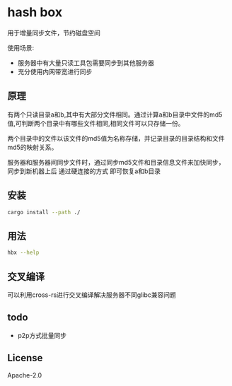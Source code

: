 # hash box

用于增量同步文件，节约磁盘空间

使用场景:

- 服务器中有大量只读工具包需要同步到其他服务器
- 充分使用内网带宽进行同步

## 原理

有两个只读目录a和b,其中有大部分文件相同。通过计算a和b目录中文件的md5值,可判断两个目录中有哪些文件相同,相同文件可以只存储一份。

两个目录中的文件以该文件的md5值为名称存储，并记录目录的目录结构和文件md5的映射关系。

服务器和服务器间同步文件时，通过同步md5文件和目录信息文件来加快同步，同步到新机器上后 通过硬连接的方式 即可恢复a和b目录

## 安装

```bash
cargo install --path ./
```

## 用法

```bash
hbx --help
```

## 交叉编译

可以利用cross-rs进行交叉编译解决服务器不同glibc兼容问题

## todo

- p2p方式批量同步

## License

Apache-2.0